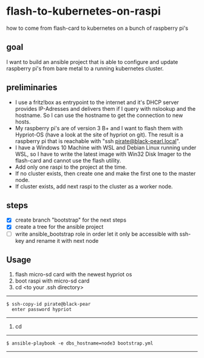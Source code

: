 # flash-to-kubernetes-on-raspi
how to come from flash-card to kubernetes on a bunch of raspberry pi's

## goal
I want to build an ansible project that is able to configure and update raspberry pi's from bare metal to a running kubernetes cluster.

## preliminaries
- I use a fritz!box as entrypoint to the internet and it's DHCP server provides IP-Adresses and delivers them if I query with nslookup and the hostname. So I can use the hostname to get the connection to new hosts.
- My raspberry pi's are of version 3 B+ and I want to flash them with Hypriot-OS (have a look at the site of hypriot on git). The result is a raspberry pi that is reachable with "ssh pirate@black-pearl.local".
- I have a Windows 10 Machine with WSL and Debian Linux running under WSL, so I have to write the latest image with Win32 Disk Imager to the flash-card and cannot use the flash utility.
- Add only one raspi to the project at the time.
- If no cluster exists, then create one and make the first one to the master node.
- If cluster exists, add next raspi to the cluster as a worker node.

## steps
- [x] create branch "bootstrap" for the next steps
- [x] create a tree for the ansible project
- [ ] write ansible_bootstrap role in order let it only be accessible with ssh-key and rename it with next node

## Usage
1. flash micro-sd card with the newest hypriot os
1. boot raspi with micro-sd card
1. cd <to your .ssh directory>
---
    $ ssh-copy-id pirate@black-pear
      enter password hypriot
---
1. cd <to your ansible directory>
---
    $ ansible-playbook -e dbs_hostname=node3 bootstrap.yml
---

